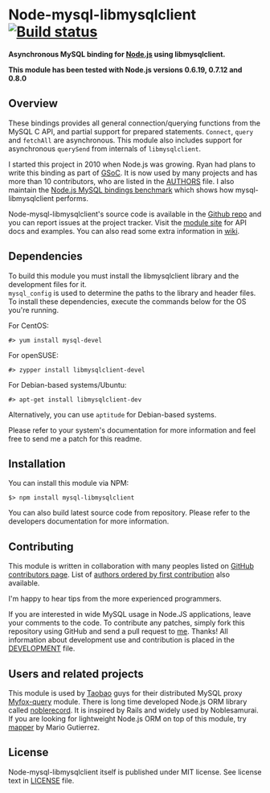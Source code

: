 Node-mysql-libmysqlclient [![Build status][Build status image]][Build status URL]
=================================================================================

**Asynchronous MySQL binding for [Node.js] using libmysqlclient.**

**This module has been tested with Node.js versions 0.6.19, 0.7.12 and 0.8.0**

[Node.js]: http://nodejs.org/
[Build status image]: https://secure.travis-ci.org/Sannis/node-mysql-libmysqlclient.png?branch=master
[Build status URL]: http://travis-ci.org/Sannis/node-mysql-libmysqlclient


Overview
--------

These bindings provides all general connection/querying functions from the MySQL C API,
and partial support for prepared statements. `Connect`, `query` and `fetchAll` are asynchronous.
This module also includes support for asynchronous `querySend` from internals of `libmysqlclient`.

I started this project in 2010 when Node.js was growing. Ryan had plans to write this binding as part of [GSoC].
It is now used by many projects and has more than 10 contributors,
who are listed in the [AUTHORS](https://github.com/Sannis/node-mysql-libmysqlclient/blob/master/AUTHORS) file.
I also maintain the [Node.js MySQL bindings benchmark] which shows how mysql-libmysqlclient performs.

Node-mysql-libmysqlclient's source code is available in the [Github repo] and you can report issues at the project tracker.
Visit the [module site] for API docs and examples. You can also read some extra information in [wiki].

[GSoC]: http://code.google.com/soc/
[Node.js MySQL bindings benchmark]: https://github.com/Sannis/node-mysql-bindings-benchmarks
[GitHub repo]: https://github.com/Sannis/node-mysql-libmysqlclient
[module site]: http://sannis.github.com/node-mysql-libmysqlclient
[wiki]: https://github.com/Sannis/node-mysql-libmysqlclient/wiki


Dependencies
------------

To build this module you must install the libmysqlclient library and the development files for it.  
`mysql_config` is used to determine the paths to the library and header files.  
To install these dependencies, execute the commands below for the OS you're running.

For CentOS:

    #> yum install mysql-devel

For openSUSE:

    #> zypper install libmysqlclient-devel

For Debian-based systems/Ubuntu:

    #> apt-get install libmysqlclient-dev

Alternatively, you can use `aptitude` for Debian-based systems.

Please refer to your system's documentation for more information and feel free to send me a patch for this readme.


Installation
------------

You can install this module via NPM:

    $> npm install mysql-libmysqlclient

You can also build latest source code from repository.
Please refer to the developers documentation for more information.


Contributing
------------

This module is written in collaboration with many peoples listed on [GitHub contributors page].
List of [authors ordered by first contribution] also available.

I'm happy to hear tips from the more experienced programmers.

If you are interested in wide MySQL usage in Node.JS applications,
leave your comments to the code.
To contribute any patches, simply fork this repository using GitHub
and send a pull request to [me](https://github.com/Sannis). Thanks!
All information about development use and contribution is placed in the [DEVELOPMENT] file.

[GitHub contributors page]: https://github.com/Sannis/node-mysql-libmysqlclient/graphs/contributors
[authors ordered by first contribution]: https://github.com/Sannis/node-mysql-libmysqlclient/blob/master/AUTHORS
[DEVELOPMENT]: https://github.com/Sannis/node-mysql-libmysqlclient/blob/master/DEVELOPMENT.markdown


Users and related projects
--------------------------

This module is used by [Taobao](http://taobao.com) guys
for their distributed MySQL proxy [Myfox-query](https://github.com/vincent-zhao/Myfox-query-module) module.
There is long time developed Node.js ORM library called [noblerecord](https://github.com/noblesamurai/noblerecord).
It is inspired by Rails and widely used by Noblesamurai.
If you are looking for lightweight Node.js ORM on top of this module,
try [mapper](https://github.com/mgutz/mapper) by Mario Gutierrez.


License
-------

Node-mysql-libmysqlclient itself is published under MIT license.
See license text in [LICENSE](https://github.com/Sannis/node-mysql-libmysqlclient/blob/master/LICENSE) file.
